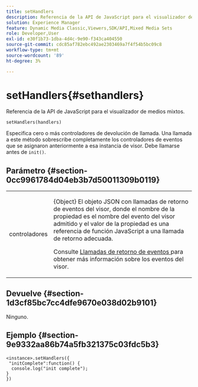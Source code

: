 ```yaml
---
title: setHandlers
description: Referencia de la API de JavaScript para el visualizador de medios mixtos.
solution: Experience Manager
feature: Dynamic Media Classic,Viewers,SDK/API,Mixed Media Sets
role: Developer,User
exl-id: e30f1b73-1dba-4d4c-9e90-f343ca404550
source-git-commit: cdc85af782ebc492ae2303469a7f4f54b5bc09c8
workflow-type: tm+mt
source-wordcount: '89'
ht-degree: 3%

---
```


# setHandlers{#sethandlers}

Referencia de la API de JavaScript para el visualizador de medios mixtos.

`setHandlers(handlers)`

Especifica cero o más controladores de devolución de llamada. Una llamada a este método sobrescribe completamente los controladores de eventos que se asignaron anteriormente a esa instancia de visor. Debe llamarse antes de `init()`.

## Parámetro {#section-0cc9961784d04eb3b7d50011309b0119}

<table id="table_896DFF34A68A403DB93A6D597461A573"> 
 <tbody> 
  <tr> 
   <td colname="col1"> <p> <span class="codeph"> <span class="varname"> controladores </span> </span> </p> </td> 
   <td colname="col2"> <p> <span class="codeph"> {Object} </span> El objeto JSON con llamadas de retorno de eventos del visor, donde el nombre de la propiedad es el nombre del evento del visor admitido y el valor de la propiedad es una referencia de función JavaScript a una llamada de retorno adecuada. </p> <p>Consulte <a href="../../../c-html5-s7-aem-asset-viewers/c-html5-mixedmedia-viewer-about/c-html5-mixedmedia-event-callbacks.md#concept-273d2cddbb7144e284b618ffaf3deabc" format="dita" scope="local"> Llamadas de retorno de eventos </a> para obtener más información sobre los eventos del visor. </p> </td> 
  </tr> 
 </tbody> 
</table>

## Devuelve {#section-1d3cf85bc7cc4dfe9670e038d02b9101}

Ninguno.

## Ejemplo {#section-9e9332aa86b74a5fb321375c03fdc5b3}

```
<instance>.setHandlers({ 
 "initComplete":function() { 
  console.log("init complete"); 
} 
})
```
